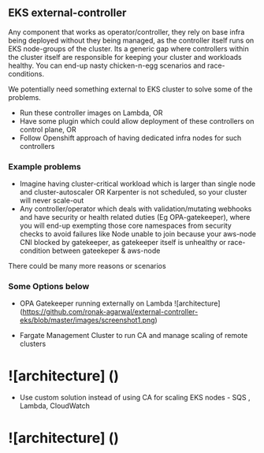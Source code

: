 ## EKS external-controller

Any component that works as operator/controller, they rely on base infra being deployed without they being managed, as the controller itself runs on EKS node-groups of the cluster. Its a generic gap where controllers within the cluster itself are responsible for keeping your cluster and workloads healthy. You can end-up nasty chicken-n-egg scenarios and race-conditions.

We potentially need something external to EKS cluster to solve some of the problems.
 * Run these controller images on Lambda, OR
 * Have some plugin which could allow deployment of these controllers on control plane, OR
 * Follow Openshift approach of having dedicated infra nodes for such controllers

### Example problems

 * Imagine having cluster-critical workload which is larger than single node and cluster-autoscaler OR Karpenter is not scheduled, so your cluster will never scale-out
 * Any controller/operator which deals with validation/mutating webhooks and have security or health related duties (Eg OPA-gatekeeper), where you will end-up exempting those core namespaces from security checks to avoid failures like Node unable to join because your aws-node CNI blocked by gatekeeper, as gatekeeper itself is unhealthy or race-condition between gateekeper & aws-node

There could be many more reasons or scenarios

### Some Options below

 * OPA Gatekeeper running externally on Lambda 
 ![architecture] (https://github.com/ronak-agarwal/external-controller-eks/blob/master/images/screenshot1.png)
 
 * Fargate Management Cluster to run CA and manage scaling of remote clusters
# ![architecture] ()
 
 * Use custom solution instead of using CA for scaling EKS nodes - SQS , Lambda, CloudWatch
# ![architecture] ()